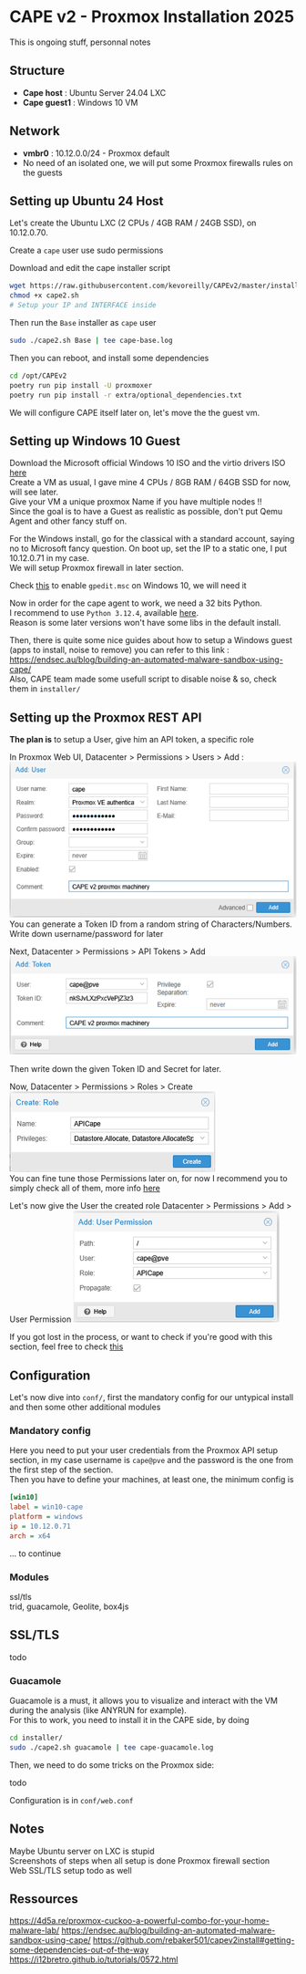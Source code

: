 # CAPE v2 - Proxmox Installation 2025

This is ongoing stuff, personnal notes

## Structure

- **Cape host** : Ubuntu Server 24.04 LXC
- **Cape guest1** : Windows 10 VM

## Network

- **vmbr0** : 10.12.0.0/24 - Proxmox default
- No need of an isolated one, we will put some Proxmox firewalls rules on the guests

## Setting up Ubuntu 24 Host

Let's create the Ubuntu LXC (2 CPUs / 4GB RAM / 24GB SSD), on 10.12.0.70.

Create a ```cape``` user use sudo permissions

Download and edit the cape installer script

```bash
wget https://raw.githubusercontent.com/kevoreilly/CAPEv2/master/installer/cape2.sh
chmod +x cape2.sh
# Setup your IP and INTERFACE inside
```

Then run the ```Base``` installer as ```cape``` user

```bash
sudo ./cape2.sh Base | tee cape-base.log
```
Then you can reboot, and install some dependencies

```bash
cd /opt/CAPEv2
poetry run pip install -U proxmoxer
poetry run pip install -r extra/optional_dependencies.txt
```

We will configure CAPE itself later on, let's move the the guest vm.

## Setting up Windows 10 Guest

Download the Microsoft official Windows 10 ISO and the virtio drivers ISO [here](https://fedorapeople.org/groups/virt/virtio-win/direct-downloads/stable-virtio/virtio-win.iso)\
Create a VM as usual, I gave mine 4 CPUs / 8GB RAM / 64GB SSD for now, will see later.  
Give your VM a unique proxmox Name if you have multiple nodes !!  
Since the goal is to have a Guest as realistic as possible, don't put Qemu Agent and other fancy stuff on.

For the Windows install, go for the classical with a standard account, saying no to Microsoft fancy question.
On boot up, set the IP to a static one, I put 10.12.0.71 in my case.  
We will setup Proxmox firewall in later section.

Check [this](https://www.informatiweb.net/tutoriels/informatique/windows/windows-10-11-ajouter-l-editeur-de-gpo-gpedit-msc-sous-windows-famille.html) to enable ```gpedit.msc``` on Windows 10, we will need it

Now in order for the cape agent to work, we need a 32 bits Python.  
I recommend to use ```Python 3.12.4```, available [here](https://www.python.org/downloads/release/python-3124/).  
Reason is some later versions won't have some libs in the default install.

Then, there is quite some nice guides about how to setup a Windows guest (apps to install, noise to remove) you can refer to this link : https://endsec.au/blog/building-an-automated-malware-sandbox-using-cape/  
Also, CAPE team made some usefull script to disable noise & so, check them in ```installer/```

## Setting up the Proxmox REST API

**The plan is** to setup a User, give him an API token, a specific role

In Proxmox Web UI, Datacenter > Permissions > Users > Add :  
![Proxmox API user creation](imgs/pve_useradd.png)  
You can generate a Token ID from a random string of Characters/Numbers.  
Write down username/password for later

Next,  Datacenter > Permissions > API Tokens > Add
![API token creation](imgs/pve_apiadd.png)

Then write down the given Token ID and Secret for later. 

Now, Datacenter > Permissions > Roles > Create
![Role creation](imgs/pve_roleadd.png)  
You can fine tune those Permissions later on, for now I recommend you to simply check all of them, more info [here](https://pve.proxmox.com/pve-docs/pve-admin-guide.html#pveum_permission_management)  

Let's now give the User the created role
Datacenter > Permissions > Add > User Permission
![Permission creation](imgs/pve_permissionadd.png)  



If you got lost in the process, or want to check if you're good with this section, feel free to check [this](https://i12bretro.github.io/tutorials/0572.html)

## Configuration

Let's now dive into ```conf/```, first the mandatory config for our untypical install and then some other additional modules

### Mandatory config

Here you need to put your user credentials from the Proxmox API setup section, in my case username is ```cape@pve``` and the password is the one from the first step of the section.  
Then you have to define your machines, at least one, the minimum config is
```ini
[win10]
label = win10-cape
platform = windows
ip = 10.12.0.71
arch = x64
```
... to continue

### Modules

ssl/tls  
trid, guacamole, Geolite, box4js

## SSL/TLS

todo

### Guacamole

Guacamole is a must, it allows you to visualize and interact with the VM during the analysis (like ANYRUN for example).  
For this to work, you need to install it in the CAPE side, by doing

```bash
cd installer/
sudo ./cape2.sh guacamole | tee cape-guacamole.log
```

Then, we need to do some tricks on the Proxmox side:

todo

Configuration is in ```conf/web.conf```

## Notes

Maybe Ubuntu server on LXC is stupid  
Screenshots of steps when all setup is done
Proxmox firewall section  
Web SSL/TLS setup todo as well  

## Ressources

https://4d5a.re/proxmox-cuckoo-a-powerful-combo-for-your-home-malware-lab/
https://endsec.au/blog/building-an-automated-malware-sandbox-using-cape/
https://github.com/rebaker501/capev2install#getting-some-dependencies-out-of-the-way  
https://i12bretro.github.io/tutorials/0572.html
